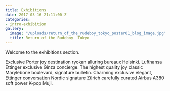 ```yaml
---
title: Exhibitions
date: 2017-03-16 21:11:00 Z
categories:
- intro-exhibition
gallery:
  image: "/uploads/return_of_the_rudeboy_tokyo_poster01_blog_image.jpg"
  title: Return of the Rudeboy  Tokyo
---
```


Welcome to the exhibitions section.

Exclusive Porter joy destination ryokan alluring bureaux Helsinki. Lufthansa Ettinger exclusive Ginza concierge. The highest quality joy classic Marylebone boulevard, signature bulletin. Charming exclusive elegant, Ettinger conversation Nordic signature Zürich carefully curated Airbus A380 soft power K-pop Muji.